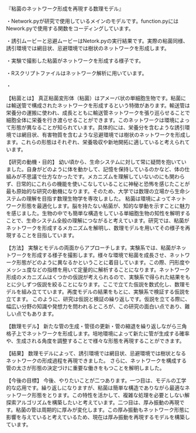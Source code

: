 『粘菌のネットワーク形成を再現する数理モデル』

・Network.pyが研究で使用しているメインのモデルです。function.pyにはNework.pyで使用する関数をコーディングしています。

・誘引ムービーと忌避ムービーはNetork.pyの実行結果です。実際の粘菌同様、誘引環境では網目状、忌避環境では樹状のネットワークを形成します。

・実験で撮影した粘菌がネットワークを形成する様子です。

・Rスクリプトファイルはネットワーク解析に用いています。

・

【粘菌とは】
真正粘菌変形体（粘菌）はアメーバ状の単細胞生物です。粘菌には輸送管で構成されたネットワークを形成するという特徴があります。輸送管は栄養分の運搬に使われ、成長とともに輸送管ネットワークを張り巡らせることで細胞全体に栄養を行き渡らせることができます。このネットワークは環境によって形態が異なることが知られています。具体的には、栄養分を含むような誘引環境では網目状、有害物質を含むような忌避環境では樹状のネットワークを形成します。これらの形態はそれぞれ、栄養吸収や新地開拓に適していると考えられています。

【研究の動機・目的】
幼い頃から、生命システムに対して常に疑問を抱いていました。自身がどのように体を動かして、記憶を保持しているのかなど、体の仕組みが不思議で仕方なかったです。メカニズムを理解していないのにも関わらず、日常的にこれらの機能を使いこなしていることに神秘と恐怖を感じたことが最も原始的な研究の動機になります。そのため、大学では数理の立場から生命システムの理解を目指す数理生物学を専攻しました。
粘菌は環境によってネットワーク形態を最適化します。脳を持たない粘菌が、知的な挙動を示すことに魅力を感じました。生物の中でも簡単な構造をしている単細胞生物の知性を解明することで、生命システム全般の理解につながると考えています。研究では、粘菌がネットワークを形成するメカニズムを解明し、数理モデルを用いてその様子を再現することを目指しています。

【方法】
実験とモデルの両面からアプローチします。実験系では、粘菌がネットワークを形成する様子を撮影します。様々な環境で粘菌を成長させ、ネットワーク形態がどのように異なるかということに着目しています。この際、円形度やメッシュ度などの指標を用いて定量的に解析することになります。ネットワーク形成のメカニズムはくつかの仮説が考えられるので、実験系で得られた結果をもとに少しずつ仮説を絞ることになります。ここで立てた仮説を数式化し、数理モデルを組み立てています。再度モデルの結果をもとに、実験系で検証する仮説を立てます。
このように、研究は仮説と検証の繰り返しです。仮説を立てる際に、幅広い分野の知識や発想力を問われるところが、この研究の面白い点であり、難しい点でもあります。

【数理モデル】
新たな管の生成・管径の更新・管の縮退を繰り返しながら三角格子上でネットワークを形成します。培地環境によって新たに管が生成する確率や、生成される角度を調整することで様々な形態を再現することができます。

【結果】
数理モデルによって、誘引環境では網目状、忌避環境では樹状となるネットワークの形成過程を再現できました。
さらに、ネットワークを構成する管の太さが形態の決定づけに重要な働きをもつことを解明しました。

【今後の目標】
今後、やりたいことが二つあります。一つ目は、モデルの工学的な応用です。繰り返しになりますが、粘菌は簡単な構造でありながら最適なネットワーク形態をとります。この特性を活かして、複雑な処理を必要としない解探索アルゴリズムを構築したいと考えています。二つ目は、厚み振動の再現です。粘菌の管は周期的に厚みが変化します。この厚み振動もネットワーク形態に影響を与えていると考えているため、現在は厚み振動を再現するモデルを構築しています。
